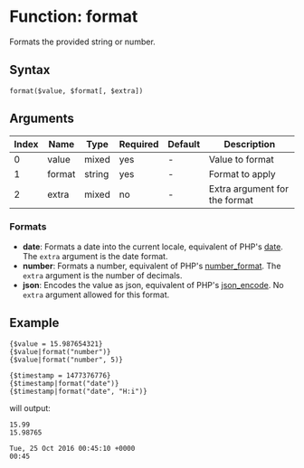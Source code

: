# Function: format

Formats the provided string or number.

## Syntax

```format($value, $format[, $extra])```

## Arguments

|Index|Name|Type|Required|Default|Description|
|---|---|---|---|---|---|
|0|value|mixed|yes|-|Value to format|
|1|format|string|yes|-|Format to apply|
|2|extra|mixed|no|-|Extra argument for the format|

### Formats

- __date__: Formats a date into the current locale, equivalent of PHP's [date](http://php.net/manual/en/function.date.php).
The ```extra``` argument is the date format.
- __number__: Formats a number, equivalent of PHP's [number_format](http://php.net/manual/en/function.number_format.php).
The ```extra``` argument is the number of decimals.
- __json__: Encodes the value as json, equivalent of PHP's [json_encode](http://php.net/manual/en/function.json_encode.php).
No ```extra``` argument allowed for this format.

## Example

```
{$value = 15.987654321}
{$value|format("number")}
{$value|format("number", 5)}

{$timestamp = 1477376776}
{$timestamp|format("date")}
{$timestamp|format("date", "H:i")}
```

will output:

```
15.99
15.98765

Tue, 25 Oct 2016 00:45:10 +0000
00:45
```
